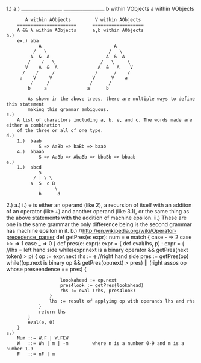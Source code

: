 1.)
	a.)
		_________________			_________________
		b within VObjects			a within VObjects 

		   A within AObjects	 	 V within AObjects
		======================		===================
		A && A within AObjects		a,b within AObjects
	b.)
		ex.) aba
				A 							A
			  /   \						  /   \
			 A  &  A 					 A  &  A
			/	 /   \				   /   \     \
		   V    A  &  A 			  A  &   A    V
		  /	   /     /				 /		/	 /	
		 a    V     V 				V      V    a
		 	 /     /			   /      /
		 	b     a 			  a 	 b

		 	As shown in the above trees, there are multiple ways to define this statement
		 	making this grammar ambiguous.
	c.)
		A list of charactors including a, b, e, and c. The words made are either a combination
		of the three or all of one type.
	d.)
		1.)  baab
				S => AaBb => baBb => baab
		4.)  bbaab
				S => AaBb => AbaBb => bbaBb => bbaab
	e.)
		1.)	 abcd
				S
			  / | \ \
			 a  S  c B
			 	|	  \
			 	b 	   d
2.)
	a.)
		i.) e is either an operand (like 2), a recursion of itself with an additon of an operator (like +) and another operand (like 3.1), or the same thing as the above statements with the addition of machine epsilon.
		ii.) These are one in the same grammar the only difference being is the second grammar has machine epsilon in it. 
	b.)
	//http://en.wikipedia.org/wiki/Operator-precedence_parser
		def getPres(e: expr): num = e match {
			case - => 2
			case >> => 1
			case _ => 0
		} 
		def pres(e: expr): expr = {
			def eval(lhs, p) : expr = {  //lhs = left hand side
				while(expr.next is a binary operator && getPres(next token) > p) {
					op := expr.next
					rhs := e  //right hand side
					pres := getPres(op)
					while((op.next is binary op && getPres(op.next) > pres) || 
					    (right assos op whose preseendence == pres) {

					    loookahead := op.next
					    pres4look := getPres(lookahead)
					    rhs := eval (rhs, pres4look)
					}
				    lhs := result of applying op with operands lhs and rhs
				}
				return lhs
			}
			eval(e, 0)
		}
	c.)
		Num ::= W.F | W.FEW
		W 	::= Wn | m | -m 		where n is a number 0-9 and m is a number 1-9
		F   ::= nF | m
